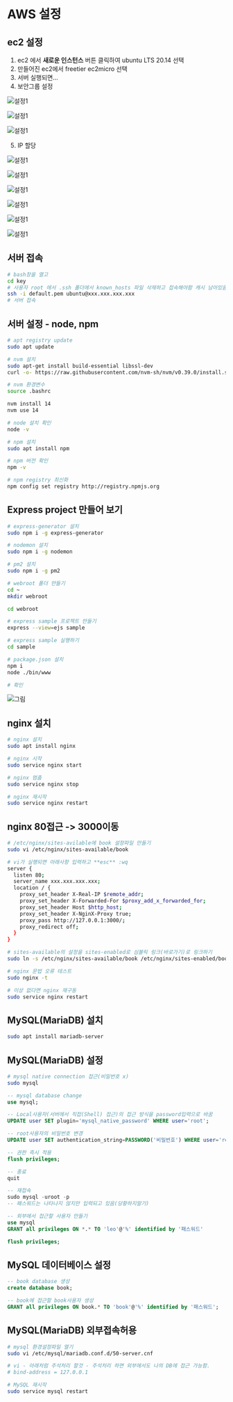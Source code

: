 # AWS 설정
## ec2 설정
1. ec2 에서 **새로운 인스턴스** 버튼 클릭하여 ubuntu LTS 20.14 선택
2. 만들어진 ec2에서 freetier ec2micro 선택
3. 서버 실행되면...
4. 보안그룹 설정

![설정1](./img/02.jpg)

![설정1](./img/03.jpg)

![설정1](./img/04.jpg)

5. IP 할당

![설정1](./img/05.jpg)

![설정1](./img/06.jpg)

![설정1](./img/07.jpg)

![설정1](./img/08.jpg)

![설정1](./img/09.jpg)

![설정1](./img/10.jpg)

## 서버 접속
```bash
# bash창을 열고
cd key
# 사용자 root 에서 .ssh 폴더에서 known_hosts 파일 삭제하고 접속해야함 캐시 남아있음!
ssh -i default.pem ubuntu@xxx.xxx.xxx.xxx
# 서버 접속
```
## 서버 설정 - node, npm
```bash
# apt registry update
sudo apt update

# nvm 설치
sudo apt-get install build-essential libssl-dev
curl -o- https://raw.githubusercontent.com/nvm-sh/nvm/v0.39.0/install.sh | bash

# nvm 환경변수
source .bashrc

nvm install 14
nvm use 14

# node 설치 확인
node -v

# npm 설치
sudo apt install npm

# npm 버전 확인
npm -v

# npm registry 최신화
npm config set registry http://registry.npmjs.org
```

## Express project 만들어 보기
```bash
# express-generator 설치
sudo npm i -g express-generator

# nodemon 설치
sudo npm i -g nodemon

# pm2 설치
sudo npm i -g pm2

# webroot 폴더 만들기
cd ~ 
mkdir webroot

cd webroot

# express sample 프로젝트 만들기
express --view=ejs sample

# express sample 실행하기
cd sample

# package.json 설치
npm i 
node ./bin/www

# 확인
```
![그림](./img/11.jpg)

## nginx 설치
```bash
# nginx 설치
sudo apt install nginx

# nginx 시작
sudo service nginx start

# nginx 멈춤
sudo service nginx stop

# nginx 재시작
sudo service nginx restart
```

## nginx 80접근 -> 3000이동
```bash
# /etc/nginx/sites-avilable에 book 설정파일 만들기
sudo vi /etc/nginx/sites-available/book

# vi가 실행되면 아래사항 입력하고 **esc** :wq
server {
  listen 80;
  server_name xxx.xxx.xxx.xxx;
  location / {
    proxy_set_header X-Real-IP $remote_addr;
    proxy_set_header X-Forwarded-For $proxy_add_x_forwarded_for;
    proxy_set_header Host $http_host;
    proxy_set_header X-NginX-Proxy true;
    proxy_pass http://127.0.0.1:3000/;
    proxy_redirect off;
  }
}

# sites-available의 설정을 sites-enabled로 심볼릭 링크(바로가기)로 링크하기
sudo ln -s /etc/nginx/sites-available/book /etc/nginx/sites-enabled/book

# nginx 문법 오류 테스트
sudo nginx -t

# 이상 없다면 nginx 재구동
sudo service nginx restart
```

## MySQL(MariaDB) 설치
```bash
sudo apt install mariadb-server
```
## MySQL(MariaDB) 설정
```bash
# mysql native connection 접근(비밀번호 x)
sudo mysql
```
```sql
-- mysql database change
use mysql;

-- Local사용자(서버에서 직접(Shell) 접근)의 접근 방식을 password입력으로 바꿈
UPDATE user SET plugin='mysql_native_password' WHERE user='root';

-- root사용자의 비밀번호 변경
UPDATE user SET authentication_string=PASSWORD('비밀번호') WHERE user='root';

-- 권한 즉시 적용
flush privileges;

-- 종료
quit

-- 재접속
sudo mysql -uroot -p
-- 패스워드는 나타나지 않지만 입력되고 있음(당황하지말기)

-- 외부에서 접근할 사용자 만들기
use mysql
GRANT all privileges ON *.* TO 'leo'@'%' identified by '패스워드'

flush privileges;
```

## MySQL 데이터베이스 설정
```sql
-- book database 생성
create database book;

-- book에 접근할 book사용자 생성
GRANT all privileges ON book.* TO 'book'@'%' identified by '패스워드';
```

## MySQL(MariaDB) 외부접속허용
```bash
# mysql 환경설정파일 열기
sudo vi /etc/mysql/mariadb.conf.d/50-server.cnf

# vi - 아래처럼 주석처리 할것 - 주석처리 하면 외부에서도 나의 DB에 접근 가능함.
# bind-address = 127.0.0.1

# MySQL 재시작
sudo service mysql restart
```